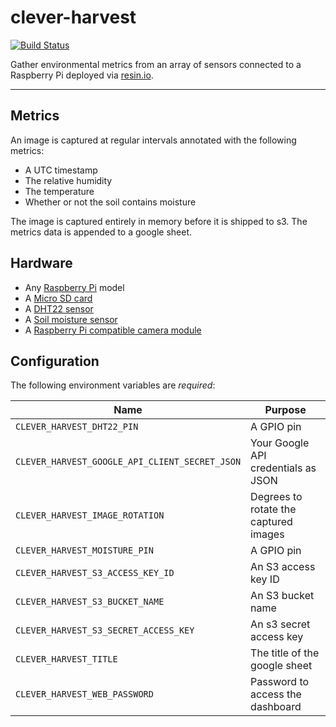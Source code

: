 clever-harvest
==============

[![Build Status](https://travis-ci.org/cburmeister/clever-harvest.svg?branch=master)](https://travis-ci.org/cburmeister/clever-harvest)

Gather environmental metrics from an array of sensors connected to a Raspberry
Pi deployed via [resin.io](https://resin.io/).

---

## Metrics

An image is captured at regular intervals annotated with the following metrics:

- A UTC timestamp
- The relative humidity
- The temperature
- Whether or not the soil contains moisture

The image is captured entirely in memory before it is shipped to s3. The
metrics data is appended to a google sheet.

## Hardware

- Any [Raspberry Pi](http://a.co/d/hdHM1Nb) model
- A [Micro SD card](http://a.co/d/7VNbSxb)
- A [DHT22 sensor](http://a.co/d/2Otsggy)
- A [Soil moisture sensor](http://a.co/d/02xTN9r)
- A [Raspberry Pi compatible camera module](http://a.co/d/9tghOgA)

## Configuration

The following environment variables are *required*:

| Name                                           | Purpose                                  |
|------------------------------------------------|------------------------------------------|
| `CLEVER_HARVEST_DHT22_PIN`                     | A GPIO pin                               |
| `CLEVER_HARVEST_GOOGLE_API_CLIENT_SECRET_JSON` | Your Google API credentials as JSON      |
| `CLEVER_HARVEST_IMAGE_ROTATION`                | Degrees to rotate the captured images    |
| `CLEVER_HARVEST_MOISTURE_PIN`                  | A GPIO pin                               |
| `CLEVER_HARVEST_S3_ACCESS_KEY_ID`              | An S3 access key ID                      |
| `CLEVER_HARVEST_S3_BUCKET_NAME`                | An S3 bucket name                        |
| `CLEVER_HARVEST_S3_SECRET_ACCESS_KEY`          | An s3 secret access key                  |
| `CLEVER_HARVEST_TITLE`                         | The title of the google sheet            |
| `CLEVER_HARVEST_WEB_PASSWORD`                  | Password to access the dashboard         |
